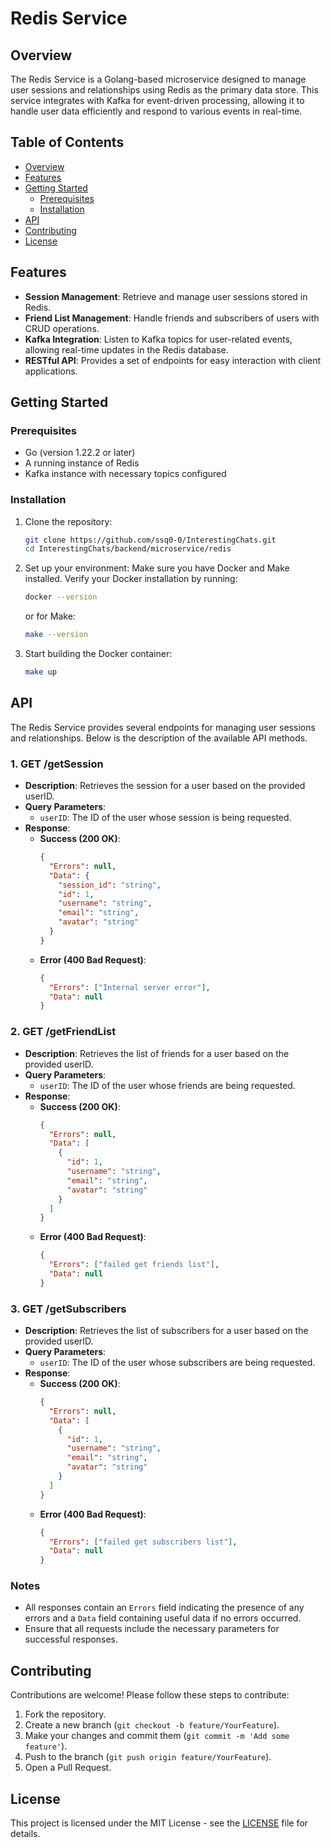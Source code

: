 # Redis Service

## Overview

The Redis Service is a Golang-based microservice designed to manage user sessions and relationships using Redis as the primary data store. This service integrates with Kafka for event-driven processing, allowing it to handle user data efficiently and respond to various events in real-time.

## Table of Contents

- [Overview](#overview)
- [Features](#features)
- [Getting Started](#getting-started)
  - [Prerequisites](#prerequisites)
  - [Installation](#installation)
- [API](#api)
- [Contributing](#contributing)
- [License](#license)

## Features

- **Session Management**: Retrieve and manage user sessions stored in Redis.
- **Friend List Management**: Handle friends and subscribers of users with CRUD operations.
- **Kafka Integration**: Listen to Kafka topics for user-related events, allowing real-time updates in the Redis database.
- **RESTful API**: Provides a set of endpoints for easy interaction with client applications.

## Getting Started

### Prerequisites

- Go (version 1.22.2 or later)
- A running instance of Redis
- Kafka instance with necessary topics configured

### Installation

1. Clone the repository:

    ```bash
    git clone https://github.com/ssq0-0/InterestingChats.git
    cd InterestingChats/backend/microservice/redis
    ```

2. Set up your environment: Make sure you have Docker and Make installed. Verify your Docker installation by running:

    ```bash
    docker --version
    ```

    or for Make:

    ```bash
    make --version
    ```

3. Start building the Docker container:

    ```bash
    make up
    ```

## API

The Redis Service provides several endpoints for managing user sessions and relationships. Below is the description of the available API methods.

### 1. GET /getSession

- **Description**: Retrieves the session for a user based on the provided userID.
- **Query Parameters**:
  - `userID`: The ID of the user whose session is being requested.
- **Response**:
  - **Success (200 OK)**:
    ```json
    {
      "Errors": null,
      "Data": {
        "session_id": "string",
        "id": 1,
        "username": "string",
        "email": "string",
        "avatar": "string"
      }
    }
    ```
  - **Error (400 Bad Request)**:
    ```json
    {
      "Errors": ["Internal server error"],
      "Data": null
    }
    ```

### 2. GET /getFriendList

- **Description**: Retrieves the list of friends for a user based on the provided userID.
- **Query Parameters**:
  - `userID`: The ID of the user whose friends are being requested.
- **Response**:
  - **Success (200 OK)**:
    ```json
    {
      "Errors": null,
      "Data": [
        {
          "id": 1,
          "username": "string",
          "email": "string",
          "avatar": "string"
        }
      ]
    }
    ```
  - **Error (400 Bad Request)**:
    ```json
    {
      "Errors": ["failed get friends list"],
      "Data": null
    }
    ```

### 3. GET /getSubscribers

- **Description**: Retrieves the list of subscribers for a user based on the provided userID.
- **Query Parameters**:
  - `userID`: The ID of the user whose subscribers are being requested.
- **Response**:
  - **Success (200 OK)**:
    ```json
    {
      "Errors": null,
      "Data": [
        {
          "id": 1,
          "username": "string",
          "email": "string",
          "avatar": "string"
        }
      ]
    }
    ```
  - **Error (400 Bad Request)**:
    ```json
    {
      "Errors": ["failed get subscribers list"],
      "Data": null
    }
    ```

### Notes
- All responses contain an `Errors` field indicating the presence of any errors and a `Data` field containing useful data if no errors occurred.
- Ensure that all requests include the necessary parameters for successful responses.

## Contributing

Contributions are welcome! Please follow these steps to contribute:

1. Fork the repository.
2. Create a new branch (`git checkout -b feature/YourFeature`).
3. Make your changes and commit them (`git commit -m 'Add some feature'`).
4. Push to the branch (`git push origin feature/YourFeature`).
5. Open a Pull Request.

## License

This project is licensed under the MIT License - see the [LICENSE](LICENSE) file for details.
